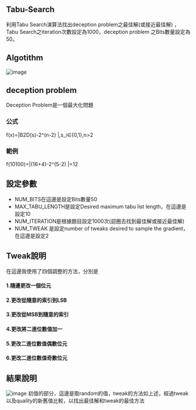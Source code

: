 
## Tabu-Search
利用Tabu Search演算法找出deception problem之最佳解(或接近最佳解) ，Tabu Search之iteration次數設定為1000，deception problem 之Bits數量設定為50。

## Algotithm 
![image](https://github.com/kailee0422/Tabu-Search/assets/71311828/93ae900a-94cf-425f-8854-708aab050365)


## deception problem 
Deception Problem是一個最大化問題
### 公式
f(x)=|B2D(s)-2^(n-2) |,s_i∈{0,1},n>2

### 範例
f(10100)=|(16+4)-2^(5-2) |=12

## 設定參數 
- NUM_BITS在這邊是設定Bits數量50
- MAX_TABU_LENGTH是設定Desired maximum tabu list length，在這邊是設定10
- NUM_ITERATION是根據題目設定1000次(迴圈去找到最佳解或接近最佳解)
- NUM_TWEAK 是設定number of tweaks desired to sample the gradient，在這邊是設定2

## Tweak說明 
在這邊我使用了四個調整的方法，分別是 
#### 1.隨邊更改一個位元

#### 2.更改從隨意的索引到LSB

#### 3.更改從MSB到隨意的索引

#### 4.更改將二進位數值加一

#### 5.更改二進位數值偶數位元

#### 6.更改二進位數值奇數位元

## 結果說明 
![image](https://github.com/kailee0422/Tabu-Search/assets/71311828/6a51f2af-34e7-40f1-973c-7a9296f25651)
初值的部分，這邊是取random的值，tweak的方法如上述，經過tweak以及quality的新舊值比較，以找出最佳解和tweak的最佳方法

